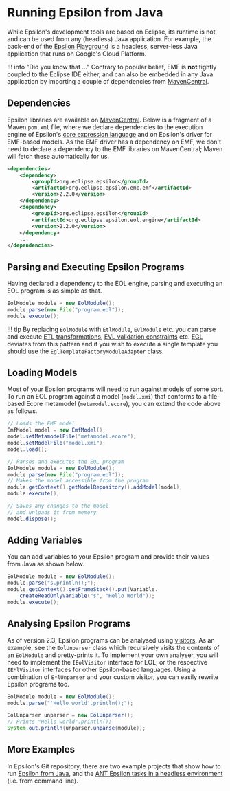 # Running Epsilon from Java

While Epsilon's development tools are based on Eclipse, its runtime is not, and can be used from any (headless) Java application. For example, the back-end of the [Epsilon Playground](../../../live) is a headless, server-less Java application that runs on Google's Cloud Platform.

!!! info "Did you know that ..."
    Contrary to popular belief, EMF is **not** tightly coupled to the Eclipse IDE either, and can also be embedded in any Java application by importing a couple of dependencies from [MavenCentral](https://mvnrepository.com/artifact/org.eclipse.emf).

## Dependencies

Epsilon libraries are available on [MavenCentral](https://mvnrepository.com/artifact/org.eclipse.epsilon). Below is a fragment of a Maven `pom.xml` file, where we declare dependencies to the execution engine of Epsilon's [core expression language](../../eol) and on Epsilon's driver for EMF-based models. As the EMF driver has a dependency on EMF, we don't need to declare a dependency to the EMF libraries on MavenCentral; Maven will fetch these automatically for us.

```xml
<dependencies>
	<dependency>
		<groupId>org.eclipse.epsilon</groupId>
		<artifactId>org.eclipse.epsilon.emc.emf</artifactId>
		<version>2.2.0</version>
	</dependency>
	<dependency>
		<groupId>org.eclipse.epsilon</groupId>
		<artifactId>org.eclipse.epsilon.eol.engine</artifactId>
		<version>2.2.0</version>
	</dependency>
	...
</dependencies>
```

## Parsing and Executing Epsilon Programs

Having declared a dependency to the EOL engine, parsing and executing an EOL program is as simple as that.

```java
EolModule module = new EolModule();
module.parse(new File("program.eol"));
module.execute();
```

!!! tip
    By replacing `EolModule` with `EtlModule`, `EvlModule` etc. you can parse and execute [ETL transformations](../../etl), [EVL validation constraints](../../evl) etc. [EGL](../../egl) deviates from this pattern and if you wish to execute a single template you should use the `EglTemplateFactoryModuleAdapter` class.

## Loading Models

Most of your Epsilon programs will need to run against models of some sort. To run an EOL program against a model (`model.xmi`) that conforms to a file-based Ecore metamodel (`metamodel.ecore`), you can extend the code above as follows.

```java
// Loads the EMF model
EmfModel model = new EmfModel();
model.setMetamodelFile("metamodel.ecore");
model.setModelFile("model.xmi");
model.load();

// Parses and executes the EOL program
EolModule module = new EolModule();
module.parse(new File("program.eol"));
// Makes the model accessible from the program
module.getContext().getModelRepository().addModel(model);
module.execute();

// Saves any changes to the model
// and unloads it from memory
model.dispose();
```

## Adding Variables

You can add variables to your Epsilon program and provide their values from Java as shown below.

```java
EolModule module = new EolModule();
module.parse("s.println();");
module.getContext().getFrameStack().put(Variable.
	createReadOnlyVariable("s", "Hello World"));
module.execute();
``` 

## Analysing Epsilon Programs

As of version 2.3, Epsilon programs can be analysed using [visitors](https://en.wikipedia.org/wiki/Visitor_pattern). As an example, see the `EolUnparser` class which recursively visits the contents of an `EolModule` and pretty-prints it. To implement your own analyser, you will need to implement the `IEolVisitor` interface for EOL, or the respective `IE*lVisitor` interfaces for other Epsilon-based languages. Using a combination of `E*lUnparser` and your custom visitor, you can easily rewrite Epsilon programs too.

```java
EolModule module = new EolModule();
module.parse("'Hello world'.println();");

EolUnparser unparser = new EolUnparser();
// Prints "Hello world".println();
System.out.println(unparser.unparse(module));
```

## More Examples

In Epsilon's Git repository, there are two example projects that show how to run [Epsilon from Java](https://git.eclipse.org/c/epsilon/org.eclipse.epsilon.git/tree/examples/org.eclipse.epsilon.examples.standalone), and the [ANT Epsilon tasks in a headless environment](https://git.eclipse.org/c/epsilon/org.eclipse.epsilon.git/tree/examples/org.eclipse.epsilon.examples.workflow.standalone) (i.e. from command line).